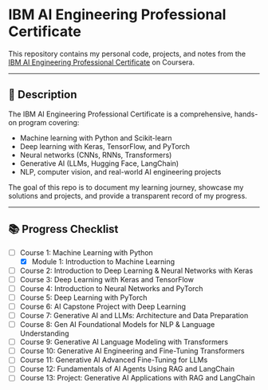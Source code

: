 # IBM AI Engineering Professional Certificate

This repository contains my personal code, projects, and notes from the [IBM AI Engineering Professional Certificate](https://www.coursera.org/professional-certificates/ai-engineer) on Coursera.

---

## 📝 Description

The IBM AI Engineering Professional Certificate is a comprehensive, hands-on program covering:

- Machine learning with Python and Scikit-learn
- Deep learning with Keras, TensorFlow, and PyTorch
- Neural networks (CNNs, RNNs, Transformers)
- Generative AI (LLMs, Hugging Face, LangChain)
- NLP, computer vision, and real-world AI engineering projects

The goal of this repo is to document my learning journey, showcase my solutions and projects, and provide a transparent record of my progress.

---

## 📚 Progress Checklist

- [ ] Course 1: Machine Learning with Python
    - [x] Module 1: Introduction to Machine Learning
- [ ] Course 2: Introduction to Deep Learning & Neural Networks with Keras
- [ ] Course 3: Deep Learning with Keras and TensorFlow
- [ ] Course 4: Introduction to Neural Networks and PyTorch
- [ ] Course 5: Deep Learning with PyTorch
- [ ] Course 6: AI Capstone Project with Deep Learning
- [ ] Course 7: Generative AI and LLMs: Architecture and Data Preparation
- [ ] Course 8: Gen AI Foundational Models for NLP & Language Understanding
- [ ] Course 9: Generative AI Language Modeling with Transformers
- [ ] Course 10: Generative AI Engineering and Fine-Tuning Transformers
- [ ] Course 11: Generative AI Advanced Fine-Tuning for LLMs
- [ ] Course 12: Fundamentals of AI Agents Using RAG and LangChain
- [ ] Course 13: Project: Generative AI Applications with RAG and LangChain
